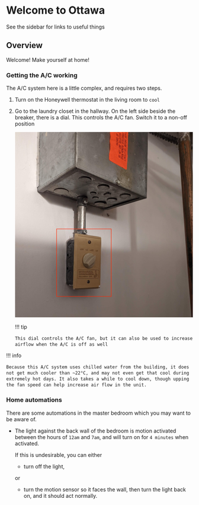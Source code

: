 # Welcome to Ottawa

See the sidebar for links to useful things

## Overview

Welcome! Make yourself at home!

### Getting the A/C working

The A/C system here is a little complex, and requires two steps.

1.  Turn on the Honeywell thermostat in the living room to `cool`

2.  Go to the laundry closet in the hallway. On the left side beside the breaker, there is a dial. This controls the A/C fan. Switch it to a non-off position


    ![](images/Ac%20fan%20control.jpg)

    !!! tip

        This dial controls the A/C fan, but it can also be used to increase airflow when the A/C is off as well

!!! info

    Because this A/C system uses chilled water from the building, it does not get much cooler than ~22°C, and may not even get that cool during extremely hot days. It also takes a while to cool down, though upping the fan speed can help increase air flow in the unit.

### Home automations

There are some automations in the master bedroom which you may want to be aware of. 

- The light against the back wall of the bedroom is motion activated between the hours of `12am` and `7am`, and will turn on for `4 minutes` when activated.
  
  If this is undesirable, you can either
    
  - turn off the light,

  or

  -  turn the motion sensor so it faces the wall, then turn the light back on, and it should act normally.